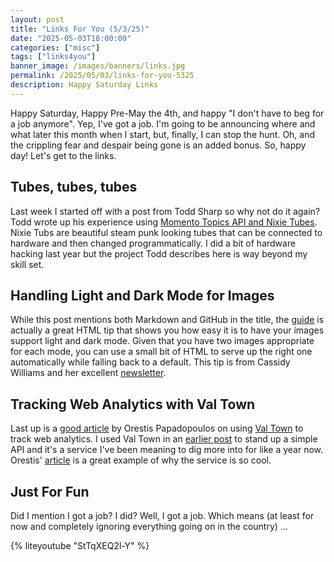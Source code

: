 ```yaml
---
layout: post
title: "Links For You (5/3/25)"
date: "2025-05-03T18:00:00"
categories: ["misc"]
tags: ["links4you"]
banner_image: /images/banners/links.jpg
permalink: /2025/05/03/links-for-you-5325
description: Happy Saturday Links
---
```


Happy Saturday, Happy Pre-May the 4th, and happy "I don't have to beg for a job anymore". Yep, I've got a job. I'm going to be announcing where and what later this month when I start, but, finally, I can stop the hunt. Oh, and the crippling fear and despair being gone is an added bonus. So, happy day! Let's get to the links.

## Tubes, tubes, tubes

Last week I started off with a post from Todd Sharp so why not do it again? Todd wrote up his experience using [Momento Topics API and Nixie Tubes](https://dev.to/recursivecodes/using-the-momento-topics-http-api-to-update-nixie-tubes-3d18). Nixie Tubs are beautiful steam punk looking tubes that can be connected to hardware and then changed programmatically. I did a bit of hardware hacking last year but the project Todd describes here is way beyond my skill set. 

## Handling Light and Dark Mode for Images

While this post mentions both Markdown and GitHub in the title, the [guide](https://github.blog/developer-skills/github/how-to-make-your-images-in-markdown-on-github-adjust-for-dark-mode-and-light-mode/) is actually a great HTML tip that shows you how easy it is to have your images support light and dark mode. Given that you have two images appropriate for each mode, you can use a small bit of HTML to serve up the right one automatically while falling back to a default. This tip is from Cassidy Williams and her excellent [newsletter](https://cassidoo.co/newsletter/).

## Tracking Web Analytics with Val Town

Last up is a [good article](https://orjpap.github.io/valtown/http/analytics/blog/jekyll/2025/04/15/blog-analytics.html) by Orestis Papadopoulos on using [Val Town](https://www.val.town/dashboard) to track web analytics. I used Val Town in an [earlier post](https://www.raymondcamden.com/2025/04/30/a-test-of-eleventy-fetch) to stand up a simple API and it's a service I've been meaning to dig more into for like a year now. Orestis' [article](https://orjpap.github.io/valtown/http/analytics/blog/jekyll/2025/04/15/blog-analytics.html) is a great example of why the service is so cool.

## Just For Fun

Did I mention I got a job? I did? Well, I got a job. Which means (at least for now and completely ignoring everything going on in the country) ...

{% liteyoutube "StTqXEQ2l-Y" %}

